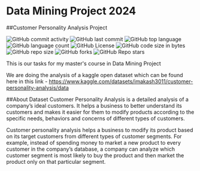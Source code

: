 # Data Mining Project 2024

##Customer Personality Analysis Project

![GitHub commit activity](https://img.shields.io/github/commit-activity/t/mobusshar/data-mining-project-msc-oulu-2024)
![GitHub last commit](https://img.shields.io/github/last-commit/mobusshar/data-mining-project-msc-oulu-2024)
![GitHub top language](https://img.shields.io/github/languages/top/mobusshar/data-mining-project-msc-oulu-2024)
![GitHub language count](https://img.shields.io/github/languages/count/mobusshar/data-mining-project-msc-oulu-2024)
![GitHub License](https://img.shields.io/github/license/mobusshar/data-mining-project-msc-oulu-2024)
![GitHub code size in bytes](https://img.shields.io/github/languages/code-size/mobusshar/data-mining-project-msc-oulu-2024)
![GitHub repo size](https://img.shields.io/github/repo-size/mobusshar/data-mining-project-msc-oulu-2024)
![GitHub forks](https://img.shields.io/github/forks/mobusshar/data-mining-project-msc-oulu-2024)
![GitHub Repo stars](https://img.shields.io/github/stars/mobusshar/data-mining-project-msc-oulu-2024)

This is our tasks for my master's course in Data Mining Project

We are doing the analysis of a kaggle open dataset which can be found here in this link - 
https://www.kaggle.com/datasets/imakash3011/customer-personality-analysis/data

##About Dataset
Customer Personality Analysis is a detailed analysis of a company’s ideal customers. It helps a business to better understand its customers and makes it easier for them to modify products according to the specific needs, behaviors and concerns of different types of customers.

Customer personality analysis helps a business to modify its product based on its target customers from different types of customer segments. For example, instead of spending money to market a new product to every customer in the company’s database, a company can analyze which customer segment is most likely to buy the product and then market the product only on that particular segment.
